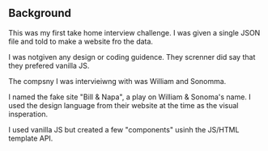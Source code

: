 ## Background
This was my first take home interview challenge. I was given a single JSON file and told to make a website fro the data.

I was notgiven any design or coding guidence. They screnner did say that they prefered vanilla JS.

The compsny I was intervieiwng with was William and Sonomma.

I named the fake site "Bill & Napa", a play on William & Sonoma's name. I used the design language from their website at the time as the visual insperation.

I used vanilla JS but created a few "components" usinh the JS/HTML template API.
